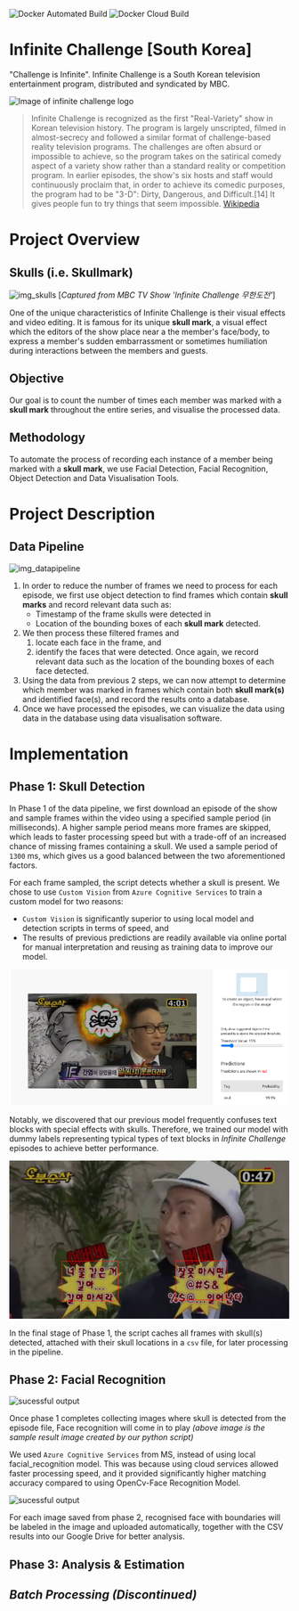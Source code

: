 ![Docker Automated Build](https://img.shields.io/docker/cloud/automated/nordic96/infinite_challenge)
![Docker Cloud Build](https://img.shields.io/docker/cloud/build/nordic96/infinite_challenge)

# Infinite Challenge [South Korea]
"Challenge is Infinite". Infinite Challenge is a South Korean television entertainment program, distributed and syndicated by MBC.

![Image of infinite challenge logo](docs/images/Infinite_Challenge_Logo.jpg)

> Infinite Challenge is recognized as the first "Real-Variety" show in Korean television history. The program is largely unscripted, filmed in almost-secrecy and followed a similar format of challenge-based reality television programs. The challenges are often absurd or impossible to achieve, so the program takes on the satirical comedy aspect of a variety show rather than a standard reality or competition program. In earlier episodes, the show's six hosts and staff would continuously proclaim that, in order to achieve its comedic purposes, the program had to be "3-D": Dirty, Dangerous, and Difficult.[14] It gives people fun to try things that seem impossible.
[Wikipedia](https://en.wikipedia.org/wiki/Infinite_Challenge)

# Project Overview
## Skulls (i.e. Skullmark)
![img_skulls](docs/images/skulls_compilation.png)
[_Captured from MBC TV Show 'Infinite Challenge 무한도전'_]

One of the unique characteristics of Infinite Challenge is their visual effects and video editing. It is famous for 
its unique **skull mark**, a visual effect which the editors of the show place near a the member's face/body, to express
a member's sudden embarrassment or sometimes humiliation during interactions between the members and guests. 

## Objective
Our goal is to count the number of times each member was marked with a **skull mark** throughout the entire series, and 
visualise the processed data.

## Methodology
To automate the process of recording each instance of a member being marked with a **skull mark**, we use Facial 
Detection, Facial Recognition, Object Detection and Data Visualisation Tools. 

# Project Description
## Data Pipeline
![img_datapipeline](docs/images/data_pipeline_2.png)
1. In order to reduce the number of frames we need to process for each episode, we first use object detection to find frames which contain **skull marks** and record relevant data such as:
	*	Timestamp of the frame skulls were detected in
	*	Location of the bounding boxes of each **skull mark** detected.
2. We then process these filtered frames and
	1. locate each face in the frame, and
	2. identify the faces that were detected.
	Once again, we record relevant data such as the location of the bounding boxes of each face detected.
3. Using the data from previous 2 steps, we can now attempt to determine which member was marked in frames which contain both **skull mark(s)** and identified face(s), and record the results onto a database.
4. Once we have processed the episodes, we can visualize the data using data in the database using data visualisation software.

# Implementation
## Phase 1: Skull Detection

In Phase 1 of the data pipeline, we first download an episode of the show and sample frames within the video using a specified sample period (in milliseconds). A higher sample period means more frames are skipped, which leads to faster processing speed but with a trade-off of an increased chance of missing frames containing a skull.
We used a sample period of `1300` ms, which gives us a good balanced between the two aforementioned factors.

For each frame sampled, the script detects whether a skull is present. We chose to use `Custom Vision` from `Azure Cognitive Services` to train a custom model for two reasons:
 * `Custom Vision` is significantly superior to using local model and detection scripts in terms of speed, and
 * The results of previous predictions are readily available via online portal for manual interpretation and reusing as training data to improve our model.

![Custom Vision Output](docs/images/CusVis_result.png)

Notably, we discovered that our previous model frequently confuses text blocks with special effects with skulls. Therefore, we trained our model with dummy labels representing typical types of text blocks in _Infinite Challenge_ episodes to achieve better performance.

![Typically Mistaken](docs/images/typical_error.png)

In the final stage of Phase 1, the script caches all frames with skull(s) detected, attached with their skull locations in a `csv` file, for later processing in the pipeline.

## Phase 2: Facial Recognition

![sucessful output](docs/images/face_result_1.jpg)

Once phase 1 completes collecting images where skull is detected from the episode file, Face recognition will come in to play 
_(above image is the sample result image created by our python script)_

We used `Azure Cognitive Services` from MS, instead of using local facial_recognition model. This was because using cloud services allowed faster processing speed, and it provided significantly higher matching accuracy compared to using OpenCv-Face Recognition Model.

![sucessful output](docs/images/phase2_gdrive_output.png)

For each image saved from phase 2, recognised face with boundaries will be labeled in the image and uploaded automatically, together with the CSV results into our Google Drive for better
analysis.

## Phase 3: Analysis & Estimation
## *Batch Processing (Discontinued)*
